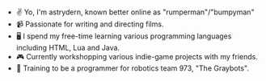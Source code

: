 - ✌️ Yo, I'm astrydern, known better online as "rumperman"/"bumpyman"
- 📹 Passionate for writing and directing films.
- 🖥️ I spend my free-time learning various programming languages including HTML, Lua and Java.
- 🎮 Currently workshopping various indie-game projects with my friends.
- 🤖 Training to be a programmer for robotics team 973, "The Graybots".

<!---
astrydern/astrydern is a ✨ special ✨ repository because its `README.md` (this file) appears on your GitHub profile.
You can click the Preview link to take a look at your changes.
--->
